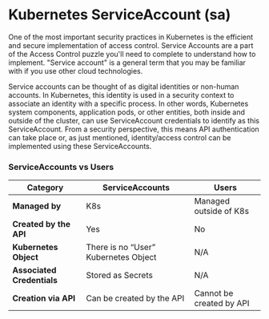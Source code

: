 # Kubernetes ServiceAccount (sa)


One of the most important security practices in Kubernetes is the efficient and secure implementation of access control. Service Accounts are a part of the Access Control puzzle you'll need to complete to understand how to implement. "Service account" is a general term that you may be familiar with if you use other cloud technologies. 

Service accounts can be thought of as digital identities or non-human accounts. In Kubernetes, this identity is used in a security context to associate an identity with a specific process. In other words, Kubernetes system components, application pods, or other entities, both inside and outside of the cluster, can use ServiceAccount credentials to identify as this ServiceAccount. From a security perspective, this means API authentication can take place or, as just mentioned, identity/access control can be implemented using these ServiceAccounts. 

### ServiceAccounts vs Users

| **Category**               | **ServiceAccounts**                                    | **Users**                                            |
|----------------------------|--------------------------------------------------------|------------------------------------------------------|
| **Managed by**              | K8s                                                    | Managed outside of K8s                               |
| **Created by the API**      | Yes                                                    | No                                                   |
| **Kubernetes Object**       | There is no “User” Kubernetes Object                  | N/A                                                  |
| **Associated Credentials**  | Stored as Secrets                                      | N/A                                                  |
| **Creation via API**        | Can be created by the API                             | Cannot be created by API                             |
